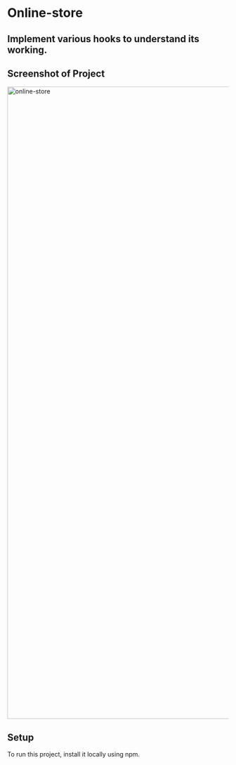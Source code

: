 # Online-store

## Implement various hooks to understand its working.

## Screenshot of Project
<img width="1440" alt="online-store" src="https://github.com/sid2261/online-store/assets/84562460/18e0f87c-e0e7-410d-a4b3-cd1a39d0142a">




## Setup
To run this project, install it locally using npm.

